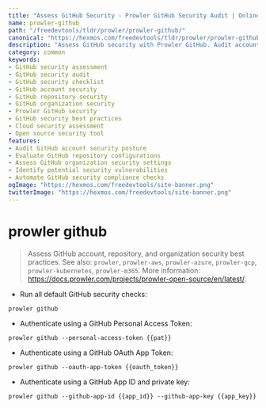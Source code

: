 ```yaml
---
title: "Assess GitHub Security - Prowler GitHub Security Audit | Online Free DevTools by Hexmos"
name: prowler-github
path: "/freedevtools/tldr/prowler/prowler-github/"
canonical: "https://hexmos.com/freedevtools/tldr/prowler/prowler-github/"
description: "Assess GitHub security with Prowler GitHub. Audit accounts, repositories, and organizations for best practices and vulnerabilities. Free online tool, no registration required."
category: common
keywords:
- GitHub security assessment
- GitHub security audit
- GitHub security checklist
- GitHub account security
- GitHub repository security
- GitHub organization security
- Prowler GitHub security
- GitHub security best practices
- Cloud security assessment
- Open source security tool
features:
- Audit GitHub account security posture
- Evaluate GitHub repository configurations
- Assess GitHub organization security settings
- Identify potential security vulnerabilities
- Automate GitHub security compliance checks
ogImage: "https://hexmos.com/freedevtools/site-banner.png"
twitterImage: "https://hexmos.com/freedevtools/site-banner.png"
---
```


# prowler github

> Assess GitHub account, repository, and organization security best practices.
> See also: `prowler`, `prowler-aws`, `prowler-azure`, `prowler-gcp`, `prowler-kubernetes`, `prowler-m365`.
> More information: <https://docs.prowler.com/projects/prowler-open-source/en/latest/>.

- Run all default GitHub security checks:

`prowler github`

- Authenticate using a GitHub Personal Access Token:

`prowler github --personal-access-token {{pat}}`

- Authenticate using a GitHub OAuth App Token:

`prowler github --oauth-app-token {{oauth_token}}`

- Authenticate using a GitHub App ID and private key:

`prowler github --github-app-id {{app_id}} --github-app-key {{app_key}}`
